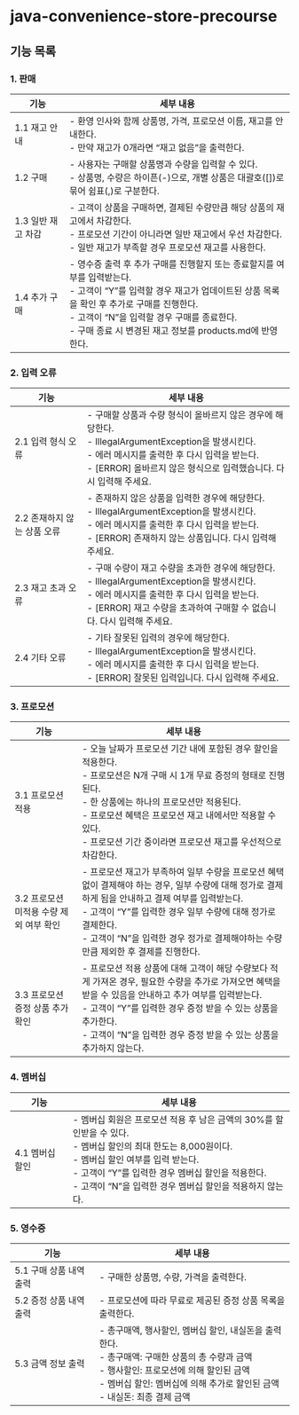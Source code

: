 # java-convenience-store-precourse

## 기능 목록

### 1. 판매

| 기능           | 세부 내용                                                                                                                                                                             |
|--------------|-----------------------------------------------------------------------------------------------------------------------------------------------------------------------------------|
| 1.1 재고 안내    | - 환영 인사와 함께 상품명, 가격, 프로모션 이름, 재고를 안내한다.<br/>- 만약 재고가 0개라면 “재고 없음”을 출력한다.                                                                                                          |
| 1.2 구매       | - 사용자는 구매할 상품명과 수량을 입력할 수 있다.<br/>- 상품명, 수량은 하이픈(-)으로, 개별 상품은 대괄호([])로 묶어 쉼표(,)로 구분한다.                                                                                            |
| 1.3 일반 재고 차감 | - 고객이 상품을 구매하면, 결제된 수량만큼 해당 상품의 재고에서 차감한다.<br/>- 프로모션 기간이 아니라면 일반 재고에서 우선 차감한다.<br/>- 일반 재고가 부족할 경우 프로모션 재고를 사용한다.                                                                |                     
| 1.4 추가 구매    | - 영수증 출력 후 추가 구매를 진행할지 또는 종료할지를 여부를 입력받는다.<br/>- 고객이 “Y”를 입력할 경우 재고가 업데이트된 상품 목록을 확인 후 추가로 구매를 진행한다.<br/>- 고객이 “N”을 입력할 경우 구매를 종료한다.<br/> - 구매 종료 시 변경된 재고 정보를 products.md에 반영한다. |

### 2. 입력 오류

| 기능                | 세부 내용                                                                                                                                                    |
|-------------------|----------------------------------------------------------------------------------------------------------------------------------------------------------|
| 2.1 입력 형식 오류      | - 구매할 상품과 수량 형식이 올바르지 않은 경우에 해당한다.<br/>- IllegalArgumentException을 발생시킨다.<br/>- 에러 메시지를 출력한 후 다시 입력을 받는다.<br/>- [ERROR] 올바르지 않은 형식으로 입력했습니다. 다시 입력해 주세요. |
| 2.2 존재하지 않는 상품 오류 | - 존재하지 않은 상품을 입력한 경우에 해당한다.<br/>- IllegalArgumentException을 발생시킨다.<br/>- 에러 메시지를 출력한 후 다시 입력을 받는다.<br/>- [ERROR] 존재하지 않는 상품입니다. 다시 입력해 주세요.              |
| 2.3 재고 초과 오류      | - 구매 수량이 재고 수량을 초과한 경우에 해당한다.<br/>- IllegalArgumentException을 발생시킨다.<br/>- 에러 메시지를 출력한 후 다시 입력을 받는다.<br/>- [ERROR] 재고 수량을 초과하여 구매할 수 없습니다. 다시 입력해 주세요.   |
| 2.4 기타 오류         | - 기타 잘못된 입력의 경우에 해당한다.<br/>- IllegalArgumentException을 발생시킨다.<br/>- 에러 메시지를 출력한 후 다시 입력을 받는다.<br/>- [ERROR] 잘못된 입력입니다. 다시 입력해 주세요.                       |

### 3. 프로모션

| 기능                       | 세부 내용                                                                                                                                                                                   |
|--------------------------|-----------------------------------------------------------------------------------------------------------------------------------------------------------------------------------------|
| 3.1 프로모션 적용              | - 오늘 날짜가 프로모션 기간 내에 포함된 경우 할인을 적용한다.<br/>- 프로모션은 N개 구매 시 1개 무료 증정의 형태로 진행된다.<br/>- 한 상품에는 하나의 프로모션만 적용된다.<br/>- 프로모션 혜택은 프로모션 재고 내에서만 적용할 수 있다.<br/>- 프로모션 기간 중이라면 프로모션 재고를 우선적으로 차감한다. |
| 3.2 프로모션 미적용 수량 제외 여부 확인 | - 프로모션 재고가 부족하여 일부 수량을 프로모션 혜택 없이 결제해야 하는 경우, 일부 수량에 대해 정가로 결제하게 됨을 안내하고 결제 여부를 입력받는다.<br/>- 고객이 “Y”를 입력한 경우 일부 수량에 대해 정가로 결제한다.<br/>- 고객이 “N”을 입력한 경우 정가로 결제해야하는 수량만큼 제외한 후 결제를 진행한다.  |
| 3.3 프로모션 증정 상품 추가 확인     | - 프로모션 적용 상품에 대해 고객이 해당 수량보다 적게 가져온 경우, 필요한 수량을 추가로 가져오면 혜택을 받을 수 있음을 안내하고 추가 여부를 입력받는다.<br/>- 고객이 “Y”를 입력한 경우 증정 받을 수 있는 상품을 추가한다.<br/>- 고객이 “N”을 입력한 경우 증정 받을 수 있는 상품을 추가하지 않는다.      |

### 4. 멤버십

| 기능         | 세부 내용                                                                                                                                                                          |
|------------|--------------------------------------------------------------------------------------------------------------------------------------------------------------------------------|
| 4.1 멤버십 할인 | - 멤버십 회원은 프로모션 적용 후 남은 금액의 30%를 할인받을 수 있다.<br/>- 멤버십 할인의 최대 한도는 8,000원이다.<br/>- 멤버십 할인 여부를 입력 받는다.<br/>- 고객이 “Y”를 입력한 경우 멤버십 할인을 적용한다.<br/>- 고객이 “N”을 입력한 경우 멤버십 할인을 적용하지 않는다. |

### 5. 영수증

| 기능              | 세부 내용                                                                                                                                          |
|-----------------|------------------------------------------------------------------------------------------------------------------------------------------------|
| 5.1 구매 상품 내역 출력 | - 구매한 상품명, 수량, 가격을 출력한다.                                                                                                                       |
| 5.2 증정 상품 내역 출력 | - 프로모션에 따라 무료로 제공된 증정 상품 목록을 출력한다.                                                                                                             |
| 5.3 금액 정보 출력    | - 총구매액, 행사할인, 멤버십 할인, 내실돈을 출력한다.<br/>- 총구매액: 구매한 상품의 총 수량과 금액<br/>- 행사할인: 프로모션에 의해 할인된 금액<br/>- 멤버십 할인: 멤버십에 의해 추가로 할인된 금액<br/>- 내실돈: 최종 결제 금액 |
